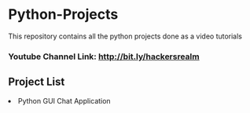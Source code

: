 # Python-Projects
This repository contains all the python projects done as a video tutorials

### Youtube Channel Link: http://bit.ly/hackersrealm

## Project List

<li> Python GUI Chat Application

